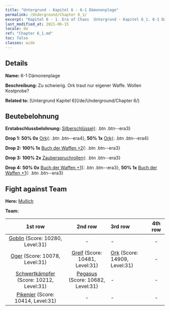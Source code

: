 ```yaml
---
title: "Untergrund - Kapitel 6 - 6-1 Dämonenplage"
permalink: /Underground/Chapter 6_1/
excerpt: "Kapitel 6 - 1. Era of Chaos  Untergrund - Kapitel 6_1. 6-1 Dämonenplage"
last_modified_at: 2021-06-15
locale: de
ref: "Chapter 6_1.md"
toc: false
classes: wide
---
```


## Details

 **Name:** 6-1 Dämonenplage

 **Beschreibung:** Zu schwierig. Ork traut nur eigener Waffe. Wollen Kostprobe?

 **Related to:** [Untergrund Kapitel 6](/de/Underground/Chapter 6/)

## Beutebelohnung

 **Erstabschlussbelohnung:** [Silberschlüssel](/ItemsDE/con_693/){: .btn .btn--era3}

 **Drop 1:** **50% 0x** [Ork](/ItemsDE/unt_219/){: .btn .btn--era4}, **50% 1x** [Ork](/ItemsDE/unt_219/){: .btn .btn--era4}

 **Drop 2:** **100% 1x** [Buch der Waffen +2](/ItemsDE/mat_32/){: .btn .btn--era3}

 **Drop 3:** **100% 2x** [Zauberspruchrollen](/ItemsDE/con_694/){: .btn .btn--era3}

 **Drop 4:** **50% 0x** [Buch der Waffen +1](/ItemsDE/mat_25/){: .btn .btn--era3}, **50% 1x** [Buch der Waffen +1](/ItemsDE/mat_25/){: .btn .btn--era3}


## Fight against Team
 **Hero:** [Mullich](/de/heroes/Mullich/)

 **Team:**


  | 1st row | 2nd row | 3rd row | 4th row |
  |:----:|:----:|:----|:----:|
  | [Goblin](/de/units/Goblin/) (Score: 10280, Level:31)  | - | - | - |
  | [Oger](/de/units/Ogre/) (Score: 10078, Level:31)  | [Greif](/de/units/Griffin/) (Score: 10481, Level:31)  | [Ork](/de/units/Orc/) (Score: 14909, Level:31)  | - |
  | [Schwertkämpfer](/de/units/Swordsman/) (Score: 10212, Level:31)  | [Pegasus](/de/units/Pegasus/) (Score: 10682, Level:31)  | - | - |
  | [Pikenier](/de/units/Pikeman/) (Score: 10414, Level:31)  | - | - | - |


